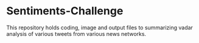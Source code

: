 # Sentiments-Challenge
This repository holds coding, image and output files to summarizing vadar analysis of various tweets from various news networks.

